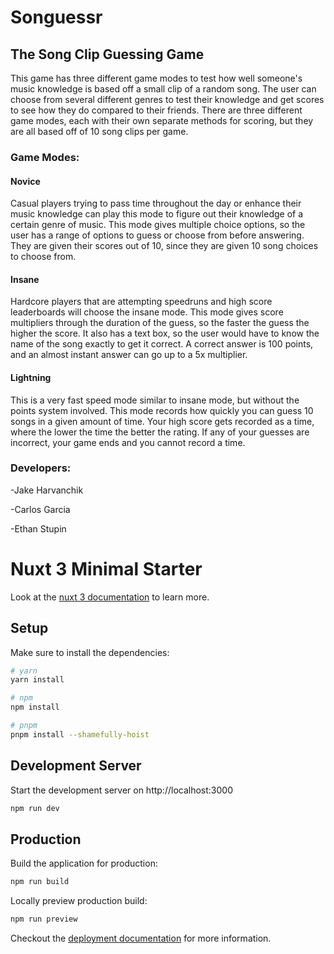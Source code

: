 # Songuessr

## The Song Clip Guessing Game

This game has three different game modes to test how well someone's music knowledge is based off a 
small clip of a random song. The user can choose from several different genres to test their knowledge
and get scores to see how they do compared to their friends. There are three different game modes, 
each with their own separate methods for scoring, but they are all based off of 10 song clips per game. 

### Game Modes:

#### Novice

Casual players trying to pass time throughout the day or enhance their music knowledge can play this mode 
to figure out their knowledge of a certain genre of music. This mode gives multiple choice options, so the 
user has a range of options to guess or choose from before answering. They are given their scores out of 10, 
since they are given 10 song choices to choose from. 

#### Insane

Hardcore players that are attempting speedruns and high score leaderboards will choose the insane mode. 
This mode gives score multipliers through the duration of the guess, so the faster the guess the higher the 
score. It also has a text box, so the user would have to know the name of the song exactly to get it correct.
A correct answer is 100 points, and an almost instant answer can go up to a 5x multiplier. 

#### Lightning

This is a very fast speed mode similar to insane mode, but without the points system involved. This mode 
records how quickly you can guess 10 songs in a given amount of time. Your high score gets recorded as a 
time, where the lower the time the better the rating. If any of your guesses are incorrect, your game 
ends and you cannot record a time. 

### Developers:

-Jake Harvanchik

-Carlos Garcia

-Ethan Stupin


# Nuxt 3 Minimal Starter

Look at the [nuxt 3 documentation](https://v3.nuxtjs.org) to learn more.

## Setup

Make sure to install the dependencies:

```bash
# yarn
yarn install

# npm
npm install

# pnpm
pnpm install --shamefully-hoist
```

## Development Server

Start the development server on http://localhost:3000

```bash
npm run dev
```

## Production

Build the application for production:

```bash
npm run build
```

Locally preview production build:

```bash
npm run preview
```

Checkout the [deployment documentation](https://v3.nuxtjs.org/guide/deploy/presets) for more information.
